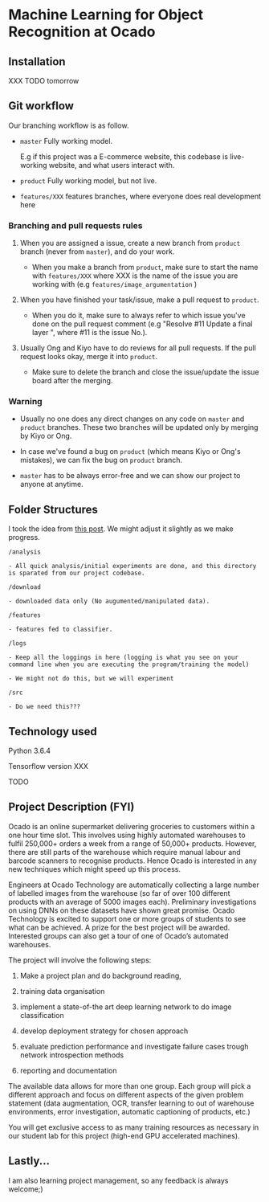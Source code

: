 # Machine Learning for Object Recognition at Ocado


## Installation

XXX TODO tomorrow

## Git workflow

Our branching workflow is as follow.

- ```master``` Fully working model. 
    
    E.g if this project was a E-commerce website, this codebase is live-working website, and what users interact with.

- ```product``` Fully working model, but not live. 


- ```features/XXX``` features branches, where everyone does real development here 

### Branching and pull requests rules

1. When you are assigned a issue, create a new branch from ```product``` branch (never from ```master```), and do your work.

    - When you make a branch from ```product```, make sure to start the name with ```features/XXX``` where XXX is the name of the issue you are working with (e.g ```features/image_argumentation``` )

2. When you have finished your task/issue, make a pull request to ```product```. 
    - When you do it, make sure to always refer to which issue you've done on the pull request comment (e.g "Resolve #11 Update a final layer ", where #11 is the issue No.).

3. Usually Ong and Kiyo have to do reviews for all pull requests. If the pull request looks okay, merge it into ```product```. 
    - Make sure to delete the branch and close the issue/update the issue board after the merging.

### Warning 

- Usually no one does any direct changes on any code on ```master``` and ```product``` branches. These two branches will be updated only by merging by Kiyo or Ong.

- In case we've found a bug on ```product``` (which means Kiyo or Ong's mistakes), we can fix the bug on ```product``` branch.

- ```master``` has to be always error-free and we can show our project to anyone at anytime.

## Folder Structures

I took the idea from [this post](https://www.kaggle.com/general/4815#25562). We might adjust it slightly as we make progress.

```/analysis``` 

    - All quick analysis/initial experiments are done, and this directory is sparated from our project codebase.

```/download``` 

    - downloaded data only (No augumented/manipulated data).

```/features``` 

    - features fed to classifier.


```/logs``` 

    - Keep all the loggings in here (logging is what you see on your command line when you are executing the program/training the model)

    - We might not do this, but we will experiment

```/src``` 

    - Do we need this???



## Technology used

Python 3.6.4

Tensorflow version XXX

TODO

## Project Description (FYI)

Ocado is an online supermarket delivering groceries to customers within a one hour time slot. This involves using highly automated warehouses to fulfil 250,000+ orders a week from a range of 50,000+ products. However, there are still parts of the warehouse which require manual labour and barcode scanners to recognise products. Hence Ocado is interested in any new techniques which might speed up this process.
 
Engineers at Ocado Technology are automatically collecting a large number of labelled images from the warehouse (so far of over 100 different products with an average of 5000 images each). Preliminary investigations on using DNNs on these datasets have shown great promise. Ocado Technology is excited to support one or more groups of students to see what can be achieved. A prize for the best project will be awarded. Interested groups can also get a tour of one of Ocado’s automated warehouses.

The project will involve the following steps:

1. Make a project plan and do background reading, 

2. training data organisation

3. implement a state-of-the art deep learning network to do image classification

4. develop deployment strategy for chosen approach

5. evaluate prediction performance and investigate failure cases trough network introspection methods

6. reporting and documentation

The available data allows for more than one group. Each group will pick a different approach and focus on different aspects of the given problem statement (data augmentation, OCR, transfer learning to out of warehouse environments, error investigation, automatic captioning of products, etc.)

You will get exclusive access to as many training resources as necessary in our student lab for this project (high-end GPU accelerated machines).

## Lastly...

I am also learning project management, so any feedback is always welcome;)